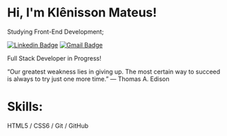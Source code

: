 # Hi, I'm Klênisson Mateus!

Studying Front-End Development;

[![Linkedin Badge](https://img.shields.io/badge/LinkedIn-0077B5?style=for-the-badge&logo=linkedin&logoColor=white//www.linkedin.com/in/klenissonmateus/)](https://www.linkedin.com/in/klenissonmateus/)
[![Gmail Badge](https://img.shields.io/badge/Gmail-D14836?style=for-the-badge&logo=gmail&logoColor=white&link=mailto:klenissonmateuspessoal@gmail.com)](mailto:klenissonmateuspessoal@gmail.com)

Full Stack Developer in Progress!

“Our greatest weakness lies in giving up. The most certain way to succeed is always to try just one more time.” — Thomas A. Edison

# Skills:

HTML5 / CSS6 / Git / GitHub
